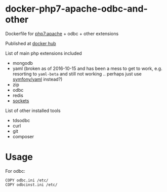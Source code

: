 # docker-php7-apache-odbc-and-other
Dockerfile for [php7:apache](https://hub.docker.com/_/php/) + odbc + other extensions

Published at [docker hub](https://hub.docker.com/r/shadiakiki1986/php7-apache-odbc-and-other/)

List of main php extensions included
* mongodb
* yaml (broken as of 2016-10-15 and has been a mess to get to work, e.g. resorting to `yaml-beta` and still not working .. perhaps just use [symfony/yaml](https://github.com/symfony/yaml) instead?)
* zip
* odbc
* redis
* [sockets](http://php.net/manual/en/book.sockets.php)

List of other installed tools
* tdsodbc
* curl
* git
* composer

# Usage
For odbc:
```
COPY odbc.ini /etc/
COPY odbcinst.ini /etc/
```


